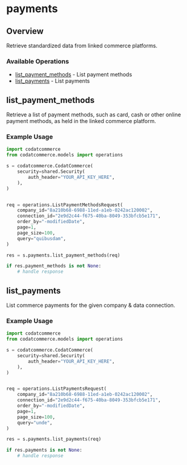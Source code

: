 # payments

## Overview

Retrieve standardized data from linked commerce platforms.

### Available Operations

* [list_payment_methods](#list_payment_methods) - List payment methods
* [list_payments](#list_payments) - List payments

## list_payment_methods

Retrieve a list of payment methods, such as card, cash or other online payment methods, as held in the linked commerce platform.

### Example Usage

```python
import codatcommerce
from codatcommerce.models import operations

s = codatcommerce.CodatCommerce(
    security=shared.Security(
        auth_header="YOUR_API_KEY_HERE",
    ),
)


req = operations.ListPaymentMethodsRequest(
    company_id="8a210b68-6988-11ed-a1eb-0242ac120002",
    connection_id="2e9d2c44-f675-40ba-8049-353bfcb5e171",
    order_by="-modifiedDate",
    page=1,
    page_size=100,
    query="quibusdam",
)

res = s.payments.list_payment_methods(req)

if res.payment_methods is not None:
    # handle response
```

## list_payments

List commerce payments for the given company & data connection.

### Example Usage

```python
import codatcommerce
from codatcommerce.models import operations

s = codatcommerce.CodatCommerce(
    security=shared.Security(
        auth_header="YOUR_API_KEY_HERE",
    ),
)


req = operations.ListPaymentsRequest(
    company_id="8a210b68-6988-11ed-a1eb-0242ac120002",
    connection_id="2e9d2c44-f675-40ba-8049-353bfcb5e171",
    order_by="-modifiedDate",
    page=1,
    page_size=100,
    query="unde",
)

res = s.payments.list_payments(req)

if res.payments is not None:
    # handle response
```
